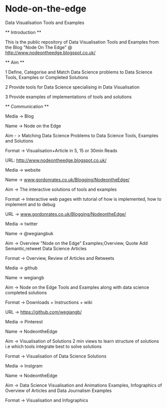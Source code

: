 # Node-on-the-edge
Data Visualisation Tools and Examples

** Introduction **

This is the public repository of Data Visualisation Tools and Examples from the Blog "Node On The Edge" @ http://www.nodeontheedge.blogspot.co.uk/ 

** Aim **

1 Define, Categorise and Match Data Science problems to Data Science Tools, Examples or Completed Solutions

2 Provide tools for Data Science specialising in Data Visualisation

3 Provide examples of implementations of tools and solutions


** Communication **

Media -> Blog 

Name -> Node on the Edge

Aim - > Matching Data Science Problems to Data Science Tools, Examples and Solutions 

Format -> Visualisation+Article in 5, 15 or 30min Reads

URL: http://www.nodeontheedge.blogspot.co.uk/ 


Media -> website  

Name -> www.gordonrates.co.uk/Blogging/NodeontheEdge/ 

Aim ->  The interactive solutions of tools and examples    

Format -> Interactive web pages with tutorial of how is implemented, how to implement and to debug

URL -> www.gordonrates.co.uk/Blogging/NodeontheEdge/



Media -> twitter

Name -> @wegiangbuk

Aim -> Overview "Node on the Edge" Examples;Overview, Quote Add Semantic,retweet Data Science Articles

Format -> Overview, Review of Articles and Retweets



Media -> github

Name -> wegiangb 

Aim -> Node on the Edge Tools and Examples along with data science completed solutions 

Format -> Downloads + Instructions + wiki

URL -> https://github.com/wegiangb/



Media -> Pinterest 

Name -> NodeontheEdge

Aim -> Visualisation of Solutions 2 min views to learn structure of solutions i.e which tools integrate best to solve solutions

Format -> Visualisation of Data Science Solutions



Media -> Instgram

Name -> NodeontheEdge

Aim -> Data Science Visualisation and Animations Examples, Infographics of Overview of Articles and Data Journalism Examples  

Format -> Visualisation and Infographics
